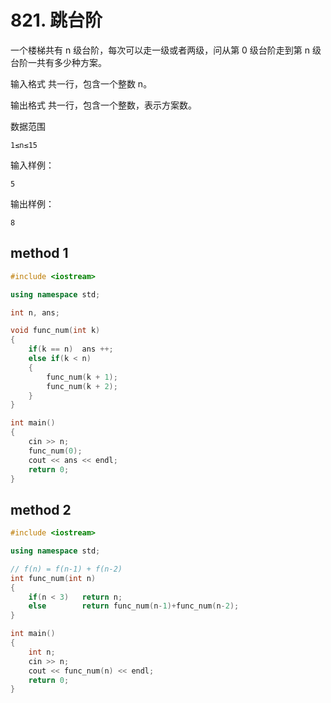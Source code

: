 # 821. 跳台阶

一个楼梯共有 n 级台阶，每次可以走一级或者两级，问从第 0 级台阶走到第 n 级台阶一共有多少种方案。

输入格式
共一行，包含一个整数 n。

输出格式
共一行，包含一个整数，表示方案数。

数据范围
```
1≤n≤15
```
输入样例：
```
5
```
输出样例：
```
8
```

## method 1
```c++
#include <iostream>

using namespace std;

int n, ans;

void func_num(int k)
{
    if(k == n)  ans ++;
    else if(k < n)
    {
        func_num(k + 1);
        func_num(k + 2);
    }
}

int main()
{
    cin >> n;
    func_num(0);
    cout << ans << endl;
    return 0;
}
```

## method 2
```c++
#include <iostream>

using namespace std;

// f(n) = f(n-1) + f(n-2)
int func_num(int n)
{
    if(n < 3)   return n;
    else        return func_num(n-1)+func_num(n-2);
}

int main()
{
    int n;
    cin >> n;
    cout << func_num(n) << endl;
    return 0;
}
```
